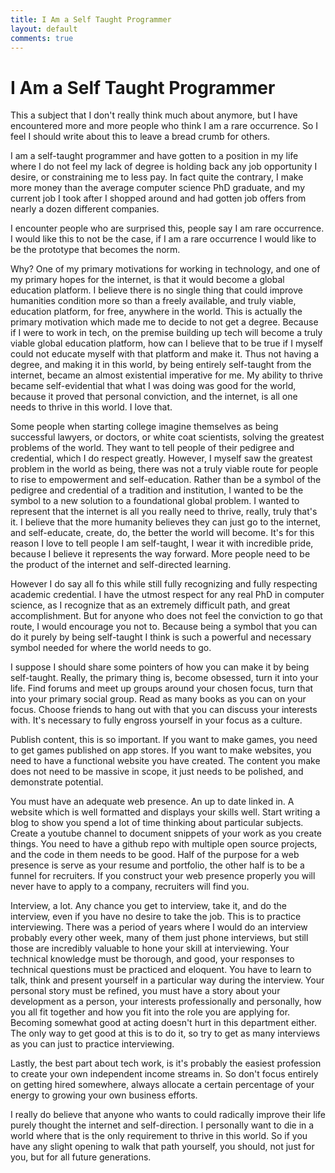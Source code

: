 ```yaml
---
title: I Am a Self Taught Programmer
layout: default
comments: true
---
```


# I Am a Self Taught Programmer

This a subject that I don't really think much about anymore, but I have encountered more and more people who think I am a rare occurrence. So I feel I should write about this to leave a bread crumb for others.

I am a self-taught programmer and have gotten to a position in my life where I do not feel my lack of degree is holding back any job opportunity I desire, or constraining me to less pay. In fact quite the contrary, I make more money than the average computer science PhD graduate, and my current job I took after I shopped around and had gotten job offers from nearly a dozen different companies.

I encounter people who are surprised this, people say I am rare occurrence. I would like this to not be the case, if I am a rare occurrence I would like to be the prototype that becomes the norm.

Why? One of my primary motivations for working in technology, and one of my primary hopes for the internet, is that it would become a global education platform. I believe there is no single thing that could improve humanities condition more so than a freely available, and truly viable, education platform, for free, anywhere in the world. This is actually the primary motivation which made me to decide to not get a degree. Because if I were to work in tech, on the premise building up tech will become a truly viable global education platform, how can I believe that to be true if I myself could not educate myself with that platform and make it. Thus not having a degree, and making it in this world, by being entirely self-taught from the internet, became an almost existential imperative for me. My ability to thrive became self-evidential that what I was doing was good for the world, because it proved that personal conviction, and the internet, is all one needs to thrive in this world. I love that.

Some people when starting college imagine themselves as being successful lawyers, or doctors, or white coat scientists, solving the greatest problems of the world. They want to tell people of their pedigree and credential, which I do respect greatly. However, I myself saw the greatest problem in the world as being, there was not a truly viable route for people to rise to empowerment and self-education. Rather than be a symbol of the pedigree and credential of a tradition and institution, I wanted to be the symbol to a new solution to a foundational global problem. I wanted to represent that the internet is all you really need to thrive, really, truly that's it. I believe that the more humanity believes they can just go to the internet, and self-educate, create, do, the better the world will become. It's for this reason I love to tell people I am self-taught, I wear it with incredible pride, because I believe it represents the way forward. More people need to be the product of the internet and self-directed learning.

However I do say all fo this while still fully recognizing and fully respecting academic credential. I have the utmost respect for any real PhD in computer science, as I recognize that as an extremely difficult path, and great accomplishment. But for anyone who does not feel the conviction to go that route, I would encourage you not to. Because being a symbol that you can do it purely by being self-taught I think is such a powerful and necessary symbol needed for where the world needs to go.

I suppose I should share some pointers of how you can make it by being self-taught. Really, the primary thing is, become obsessed, turn it into your life. Find forums and meet up groups around your chosen focus, turn that into your primary social group. Read as many books as you can on your focus. Choose friends to hang out with that you can discuss your interests with. It's necessary to fully engross yourself in your focus as a culture.

Publish content, this is so important. If you want to make games, you need to get games published on app stores. If you want to make websites, you need to have a functional website you have created. The content you make does not need to be massive in scope, it just needs to be polished, and demonstrate potential.

You must have an adequate web presence. An up to date linked in. A website which is well formatted and displays your skills well. Start writing a blog to show you spend a lot of time thinking about particular subjects. Create a youtube channel to document snippets of your work as you create things. You need to have a github repo with multiple open source projects, and the code in them needs to be good. Half of the purpose for a web presence is serve as your resume and portfolio, the other half is to be a funnel for recruiters. If you construct your web presence properly you will never have to apply to a company, recruiters will find you.

Interview, a lot. Any chance you get to interview, take it, and do the interview, even if you have no desire to take the job. This is to practice interviewing. There was a period of years where I would do an interview probably every other week, many of them just phone interviews, but still those are incredibly valuable to hone your skill at interviewing. Your technical knowledge must be thorough, and good, your responses to technical questions must be practiced and eloquent. You have to learn to talk, think and present yourself in a particular way during the interview. Your personal story must be refined, you must have a story about your development as a person, your interests professionally and personally, how you all fit together and how you fit into the role you are applying for. Becoming somewhat good at acting doesn't hurt in this department either. The only way to get good at this is to do it, so try to get as many interviews as you can just to practice interviewing.

Lastly, the best part about tech work, is it's probably the easiest profession to create your own independent income streams in. So don't focus entirely on getting hired somewhere, always allocate a certain percentage of your energy to growing your own business efforts.

I really do believe that anyone who wants to could radically improve their life purely thought the internet and self-direction. I personally want to die in a world where that is the only requirement to thrive in this world. So if you have any slight opening to walk that path yourself, you should, not just for you, but for all future generations.
